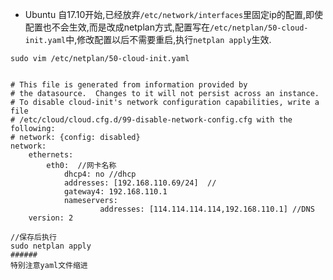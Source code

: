 
* Ubuntu 自17.10开始,已经放弃`/etc/network/interfaces`里固定ip的配置,即使配置也不会生效,而是改成netplan方式,配置写在`/etc/netplan/50-cloud-init.yaml`中,修改配置以后不需要重启,执行`netplan apply`生效.

```
sudo vim /etc/netplan/50-cloud-init.yaml


# This file is generated from information provided by
# the datasource.  Changes to it will not persist across an instance.
# To disable cloud-init's network configuration capabilities, write a file
# /etc/cloud/cloud.cfg.d/99-disable-network-config.cfg with the following:
# network: {config: disabled}
network:
    ethernets:
        eth0:  //网卡名称
            dhcp4: no //dhcp
            addresses: [192.168.110.69/24]  //
            gateway4: 192.168.110.1
            nameservers:
                    addresses: [114.114.114.114,192.168.110.1] //DNS
    version: 2

//保存后执行
sudo netplan apply
######
特别注意yaml文件缩进

```